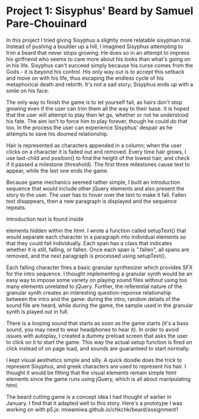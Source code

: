# Project 1: Sisyphus' Beard by Samuel Pare-Chouinard

In this project I tried giving Sisyphus a slightly more relatable sisyphian trial. Instead of
pushing a boulder up a hill, I imagined Sisyphus attempting to trim a beard that never stops growing.
He does so in an attempt to impress his girlfriend who seems to care more about his
looks than what's going on in his life. Sisyphus can't succeed simply because his
curse comes from the Gods - it is beyond his control. His only way out is to accept
this setback and move on with his life, thus escaping the endless cycle of his
metaphorical death and rebirth. It's not a sad story; Sisyphus ends up with a
smile on his face.

The only way to finish the game is to let yourself fail, as hairs don't
stop growing even if the user can trim them all the way to their base. It is hoped
that the user will attempt to play then let go, whether or not he understood his fate.
The aim isn't to force him to play forever, though he could do that too.
In the process the user can experience Sisyphus' despair as he attempts
to save his doomed relationship.

Hair is represented as characters appended in a column; when the user clicks on a character
it is faded out and removed. Every time hair grows, I use last-child and position() to find
the height of the lowest hair, and check if it passed a milestone (threshold). The first
three milestones cause text to appear, while the last one ends the game.

Because game mechanics seemed rather simple, I built an introduction sequence that would
include other jQuery elements and also present the story to the user. The user has
to hover over the text to make it fall. Fallen text disappears, then a new paragraph
is displayed and the sequence repeats.

Introduction text is found inside <div> elements hidden within the html. I wrote a
function called setupText() that would separate each character in a paragraph into
individual <span> elements so that they could fall individually. Each span has a class
that indicates whether it is still, falling, or fallen. Once each span is ".fallen",
all spans are removed, and the next paragraph is processed using setupText().

Each falling character fires a basic granular synthesizer which provides SFX for the
intro sequence. I thought implementing a granular synth would be an easy way to
impose some variety on playing sound files without using too many elements unrelated
to jQuery. Further, the referential nature of the granular synth creates an interesting
question-reponse relationship between the intro and the game: during the intro,
random details of the sound file are heard, while during the game, the sample
used in the granular synth is played out in full.

There is a looping sound that starts as soon as the game starts (it's a bass sound, you
may need to wear headphones to hear it). In order to avoid issues with autoplay,
I created a dummy preload screen that asks the user to click on it to start the
game. This way the actual setup function is fired on click instead of on page load,
and sounds are guaranteed to start normally.

I kept visual aesthetics simple and silly. A quick doodle does the trick to
represent Sisyphus, and greek characters are used to represent his hair. I thought
it would be fitting that the visual elements remain simple html elements
since the game runs using jQuery, which is all about manipulating html.

The beard cutting game is a concept idea I had thought of earlier in January.
I find that it adapted well to this story. Here's a prototype I was working on
with p5.js: miwamiwa.github.io/chkchk/beard/assignment1
